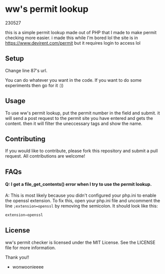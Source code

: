 # ww's permit lookup

230527

this is a simple permit lookup made out of PHP that I made to make permit checking more easier.
i made this while I'm bored lol
the site is in https://www.devirent.com/permit but it requires login to access lol

## Setup

Change line 87's url.


You can do whatever you want in the code. If you want to do some experiments then go for it :))

## Usage
To use ww's permit lookup, put the permit number in the field and submit. it will send a post request to the permit site you have entered and gets the content. then it will filter the uneccessary tags and show the name.

## Contributing
If you would like to contribute, please fork this repository and submit a pull request. All contributions are welcome!


## FAQs

#### Q: I get a file_get_contents() error when I try to use the permit lookup.
A: This is most likely because you didn't configured your php.ini to enable the openssl extension. To fix this, open your php.ini file and uncomment the line `;extension=openssl` by removing the semicolon. It should look like this:
```php
extension=openssl
```


## License
ww's permit checker is licensed under the MIT License. See the LICENSE file for more information.

Thank you!!

- wonwoonieeee
